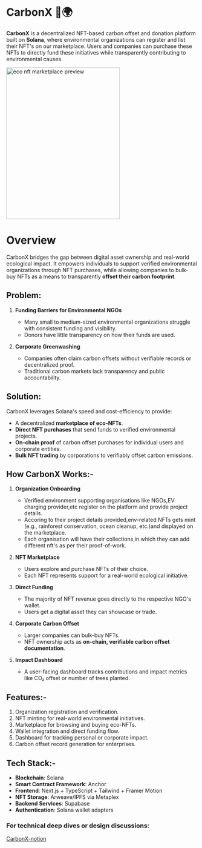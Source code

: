 

# CarbonX 🌿🌍

**CarbonX** is a decentralized NFT-based carbon offset and donation platform built on **Solana**, where environmental organizations can register and list their NFT's on our marketplace. Users and companies can purchase these NFTs to directly fund these initiatives while transparently contributing to environmental causes.


<div>
<img src="https://sdmntpreastus2.oaiusercontent.com/files/00000000-4b48-61f6-8116-10aec7445206/raw?se=2025-05-06T10%3A29%3A34Z&sp=r&sv=2024-08-04&sr=b&scid=0ef2513b-44ed-56ef-948c-adf05433fbb0&skoid=a47cd303-16a2-427e-8efb-2ce406116005&sktid=a48cca56-e6da-484e-a814-9c849652bcb3&skt=2025-05-06T08%3A45%3A08Z&ske=2025-05-07T08%3A45%3A08Z&sks=b&skv=2024-08-04&sig=l3EM0UnXHyhNGm5ncybzW9GGBxwPiYN81Pq1BygS%2BJQ%3D" alt="eco nft marketplace preview" width="300" height="400">
</div>

# Overview

CarbonX bridges the gap between digital asset ownership and real-world ecological impact. It empowers individuals to support verified environmental organizations through NFT purchases, while allowing companies to bulk-buy NFTs as a means to transparently **offset their carbon footprint**.

## Problem:

1. **Funding Barriers for Environmental NGOs**

   * Many small to medium-sized environmental organizations struggle with consistent funding and visibility.
   * Donors have little transparency on how their funds are used.

2. **Corporate Greenwashing**

   * Companies often claim carbon offsets without verifiable records or decentralized proof.
   * Traditional carbon markets lack transparency and public accountability.

## Solution:

CarbonX leverages Solana's speed and cost-efficiency to provide:

* A decentralized **marketplace of eco-NFTs**.
* **Direct NFT purchases** that send funds to verified environmental projects.
* **On-chain proof** of carbon offset purchases for individual users and corporate entities.
* **Bulk NFT trading** by corporations to verifiably offset carbon emissions.

## How CarbonX Works:-

1. **Organization Onboarding**

   * Verified environment supporting organisations like NGOs,EV charging provider,etc register on the platform and provide project details.
   * Accoring to their project details provided,env-related NFTs gets mint (e.g., rainforest conservation, ocean cleanup, etc.)and displayed on the marketplace.
   * Each organisation will have their collections,in which they can add different nft's as per their proof-of-work.

2. **NFT Marketplace**

   * Users explore and purchase NFTs of their choice.
   * Each NFT represents support for a real-world ecological initiative.

3. **Direct Funding**

   * The majority of NFT revenue goes directly to the respective NGO's wallet.
   * Users get a digital asset they can showcase or trade.

4. **Corporate Carbon Offset**

   * Larger companies can bulk-buy NFTs.
   * NFT ownership acts as **on-chain, verifiable carbon offset documentation**.

5. **Impact Dashboard**

   * A user-facing dashboard tracks contributions and impact metrics like CO₂ offset or number of trees planted.


## Features:-

1. Organization registration and verification.
2. NFT minting for real-world environmental initiatives.
3. Marketplace for browsing and buying eco-NFTs.
4. Wallet integration and direct funding flow.
5. Dashboard for tracking personal or corporate impact.
6. Carbon offset record generation for enterprises.

## Tech Stack:-

* **Blockchain**: Solana
* **Smart Contract Framework**: Anchor
* **Frontend**: Next.js + TypeScript + Tailwind + Framer Motion
* **NFT Storage**: Arweave/IPFS via Metaplex
* **Backend Services**: Supabase
* **Authentication**: Solana wallet adapters


### For technical deep dives or design discussions:

[CarbonX-notion](https://your-notion-link.com)
